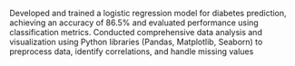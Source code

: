  Developed and trained a logistic regression model for diabetes prediction, achieving an accuracy of 86.5% and evaluated
 performance using classification metrics.
 Conducted comprehensive data analysis and visualization using Python libraries (Pandas, Matplotlib, Seaborn) to
 preprocess data, identify correlations, and handle missing values
